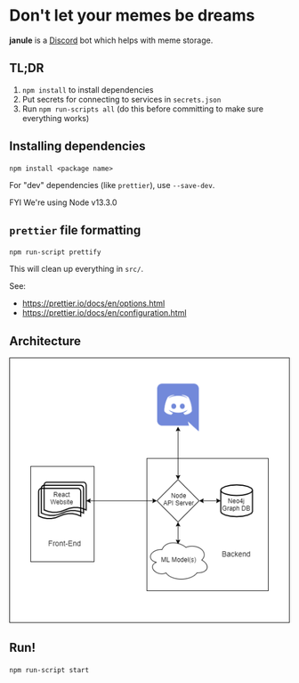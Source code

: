 # Don't let your memes be dreams

**janule** is a [Discord](https://discord.com/) bot which helps with meme storage.

## TL;DR

1. `npm install` to install dependencies
2. Put secrets for connecting to services in `secrets.json`
3. Run `npm run-scripts all` (do this before committing to make sure everything works)

## Installing dependencies

  `npm install <package name>`

For "dev" dependencies (like `prettier`), use `--save-dev`.

FYI We're using Node v13.3.0

## `prettier` file formatting

  `npm run-script prettify`

This will clean up everything in `src/`.

See:
 * https://prettier.io/docs/en/options.html
 * https://prettier.io/docs/en/configuration.html

## Architecture

![Image of the architecture](images/architecture/architecture.png)

## Run!

`npm run-script start`

